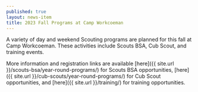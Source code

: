 ```yaml
---
published: true
layout: news-item
title: 2023 Fall Programs at Camp Workcoeman
---
```


A variety of day and weekend Scouting programs are planned for this fall at Camp Workcoeman. These activities include Scouts BSA, Cub Scout, and training events.

More information and registration links are available [here]({{ site.url }}/scouts-bsa/year-round-programs/) for Scouts BSA opportunities, [here]({{ site.url }}/cub-scouts/year-round-programs/) for Cub Scout opportunities, and [here]({{ site.url }}/training/) for training opportunities.
